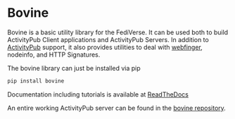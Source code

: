 # Bovine

Bovine is a basic utility library for the FediVerse. It can be used both to build ActivityPub Client applications and ActivityPub Servers. In addition to [ActivityPub](https://activitypub.rocks/) support, it also provides utilities to deal with [webfinger](https://webfinger.net), nodeinfo, and HTTP Signatures.

The bovine library can just be installed via pip

```bash
pip install bovine
```

Documentation including tutorials is available at [ReadTheDocs](https://bovine.readthedocs.io/en/latest/)

An entire working ActivityPub server can be found in the [bovine repository](https://codeberg.org/bovine/bovine/).
